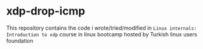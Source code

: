 # xdp-drop-icmp
This repository contains the code i wrote/tried/modified in `Linux internals: Introduction to xdp` course in linux bootcamp hosted by Turkish linux users foundation
